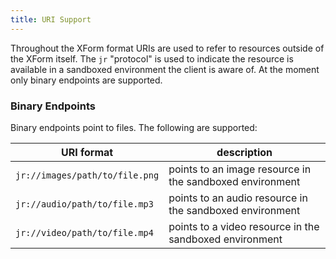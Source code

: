 ```yaml
---
title: URI Support
---
```


Throughout the XForm format URIs are used to refer to resources outside of the XForm itself. The `jr` "protocol" is used to indicate the resource is available in a sandboxed environment the client is aware of. At the moment only binary endpoints are supported.

### Binary Endpoints

Binary endpoints point to files. The following are supported:

| URI format                                 | description 
|--------------------------------------------|----------------
| `jr://images/path/to/file.png`             | points to an image resource in the sandboxed environment
| `jr://audio/path/to/file.mp3`              | points to an audio resource in the sandboxed environment
| `jr://video/path/to/file.mp4`              | points to a video resource in the sandboxed environment
